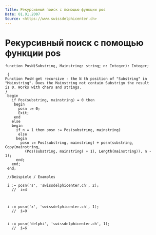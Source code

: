```yaml
---
Title: Рекурсивный поиск с помощью функции pos
Date: 01.01.2007
Source: <https://www.swissdelphicenter.ch>
---
```



Рекурсивный поиск с помощью функции pos
=======================================

    function PosN(Substring, Mainstring: string; n: Integer): Integer;
     
     { 
    Function PosN get recursive - the N th position of "Substring" in 
    "Mainstring". Does the Mainstring not contain Substrign the result 
    is 0. Works with chars and strings. 
    }
     begin
       if Pos(substring, mainstring) = 0 then
        begin
          posn := 0;
          Exit;
        end
       else
       begin
         if n = 1 then posn := Pos(substring, mainstring)
          else
         begin
           posn := Pos(substring, mainstring) + posn(substring, Copy(mainstring,
             (Pos(substring, mainstring) + 1), Length(mainstring)), n - 1);
         end;
       end;
     end;
     
     //Beispiele / Examples 
     
     i := posn('s', 'swissdelphicenter.ch', 2);
       //  i=4 
     
     
     
     i := posn('x', 'swissdelphicenter.ch', 1);
       //  i=0 
     
     
     i := posn('delphi', 'swissdelphicenter.ch', 1);
       //  i=6 


 
